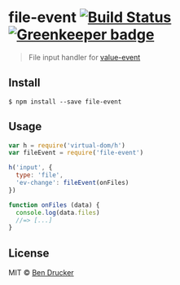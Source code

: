 # file-event [![Build Status](https://travis-ci.org/bendrucker/file-event.svg?branch=master)](https://travis-ci.org/bendrucker/file-event) [![Greenkeeper badge](https://badges.greenkeeper.io/bendrucker/file-event.svg)](https://greenkeeper.io/)

> File input handler for [value-event](https://github.com/raynos/value-event)


## Install

```
$ npm install --save file-event
```


## Usage

```js
var h = require('virtual-dom/h')
var fileEvent = require('file-event')

h('input', {
  type: 'file',
  'ev-change': fileEvent(onFiles)
})

function onFiles (data) {
  console.log(data.files)
  //=> [...]
}
```


## License

MIT © [Ben Drucker](http://bendrucker.me)
